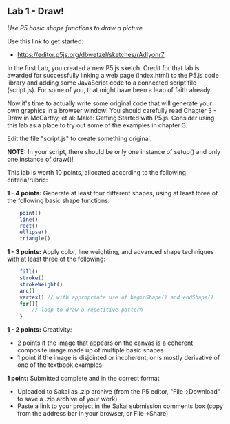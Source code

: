 <link href="../markdown.css" rel="stylesheet"></link> 

## Lab 1 - Draw!

*Use P5 basic shape functions to draw a picture*

Use this link to get started:

* https://editor.p5js.org/dbwetzel/sketches/rAdIyonr7

In the first Lab, you created a new P5.js sketch. Credit for that lab is awarded for successfully linking a web page (index.html) to the P5.js code library and adding some JavaScript code to a connected script file (script.js). For some of you, that might have been a leap of faith already.

Now it's time to actually write some original code that will generate your own graphics in a browser window! You should carefully read Chapter 3 - Draw in McCarthy, et al: Make: Getting Started with P5.js. Consider using this lab as a place to try out some of the examples in chapter 3.

Edit the file "script.js" to create something original.

**NOTE:** In your script, there should be only one instance of setup() and only one instance of draw()!

This lab is worth 10 points, allocated according to the following criteria/rubric:

**1 - 4 points:** Generate at least four different shapes, using at least three of the following basic shape functions:
``` javascript
    point()
    line()
    rect()
    ellipse()
    triangle()
```
**1 - 3 points:** Apply color, line weighting, and advanced shape techniques with at least three of the following:
``` javascript
    fill()
    stroke()
    strokeWeight()
    arc()
    vertex() // with appropriate use of beginShape() and endShape()
    for(){
        // loop to draw a repetitive pattern
    }
```

**1 - 2 points:** Creativity: 
    
* 2 points if the image that appears on the canvas is a coherent composite image made up of multiple basic shapes
* 1 point if the image is disjointed or incoherent, or is mostly derivative of one of the textbook examples

**1 point:** Submitted complete and in the correct format

* Uploaded to Sakai as .zip archive (from the P5 editor, "File->Download" to save a .zip archive of your work)
* Paste a link to your project in the Sakai submission comments box (copy from the address bar in your browser, or File->Share)
